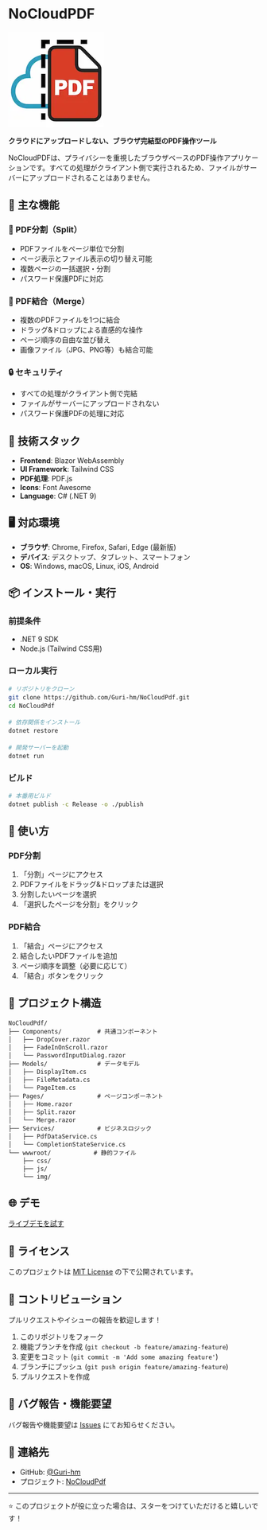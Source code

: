 # NoCloudPDF

![NoCloudPDF Logo](./wwwroot/img/logo.webp)

**クラウドにアップロードしない、ブラウザ完結型のPDF操作ツール**

NoCloudPDFは、プライバシーを重視したブラウザベースのPDF操作アプリケーションです。すべての処理がクライアント側で実行されるため、ファイルがサーバーにアップロードされることはありません。

## 🌟 主な機能

### 📄 PDF分割（Split）
- PDFファイルをページ単位で分割
- ページ表示とファイル表示の切り替え可能
- 複数ページの一括選択・分割
- パスワード保護PDFに対応

### 🔗 PDF結合（Merge）
- 複数のPDFファイルを1つに結合
- ドラッグ&ドロップによる直感的な操作
- ページ順序の自由な並び替え
- 画像ファイル（JPG、PNG等）も結合可能

### 🔒 セキュリティ
- すべての処理がクライアント側で完結
- ファイルがサーバーにアップロードされない
- パスワード保護PDFの処理に対応

## 🚀 技術スタック

- **Frontend**: Blazor WebAssembly
- **UI Framework**: Tailwind CSS
- **PDF処理**: PDF.js
- **Icons**: Font Awesome
- **Language**: C# (.NET 9)

## 🖥️ 対応環境

- **ブラウザ**: Chrome, Firefox, Safari, Edge (最新版)
- **デバイス**: デスクトップ、タブレット、スマートフォン
- **OS**: Windows, macOS, Linux, iOS, Android

## 📦 インストール・実行

### 前提条件
- .NET 9 SDK
- Node.js (Tailwind CSS用)

### ローカル実行
```bash
# リポジトリをクローン
git clone https://github.com/Guri-hm/NoCloudPdf.git
cd NoCloudPdf

# 依存関係をインストール
dotnet restore

# 開発サーバーを起動
dotnet run
```

### ビルド
```bash
# 本番用ビルド
dotnet publish -c Release -o ./publish
```

## 🎯 使い方

### PDF分割
1. 「分割」ページにアクセス
2. PDFファイルをドラッグ&ドロップまたは選択
3. 分割したいページを選択
4. 「選択したページを分割」をクリック

### PDF結合
1. 「結合」ページにアクセス
2. 結合したいPDFファイルを追加
3. ページ順序を調整（必要に応じて）
4. 「結合」ボタンをクリック

## 🔧 プロジェクト構造

```
NoCloudPdf/
├── Components/          # 共通コンポーネント
│   ├── DropCover.razor
│   ├── FadeInOnScroll.razor
│   └── PasswordInputDialog.razor
├── Models/              # データモデル
│   ├── DisplayItem.cs
│   ├── FileMetadata.cs
│   └── PageItem.cs
├── Pages/               # ページコンポーネント
│   ├── Home.razor
│   ├── Split.razor
│   └── Merge.razor
├── Services/            # ビジネスロジック
│   ├── PdfDataService.cs
│   └── CompletionStateService.cs
└── wwwroot/            # 静的ファイル
    ├── css/
    ├── js/
    └── img/
```

## 🌐 デモ

[ライブデモを試す](https://guri-hm.github.io/NoCloudPdf/)

## 📝 ライセンス

このプロジェクトは [MIT License](LICENSE) の下で公開されています。

## 🤝 コントリビューション

プルリクエストやイシューの報告を歓迎します！

1. このリポジトリをフォーク
2. 機能ブランチを作成 (`git checkout -b feature/amazing-feature`)
3. 変更をコミット (`git commit -m 'Add some amazing feature'`)
4. ブランチにプッシュ (`git push origin feature/amazing-feature`)
5. プルリクエストを作成

## 🐛 バグ報告・機能要望

バグ報告や機能要望は [Issues](https://github.com/Guri-hm/NoCloudPdf/issues) にてお知らせください。

## 📧 連絡先

- GitHub: [@Guri-hm](https://github.com/Guri-hm)
- プロジェクト: [NoCloudPdf](https://github.com/Guri-hm/NoCloudPdf)

---

⭐ このプロジェクトが役に立った場合は、スターをつけていただけると嬉しいです！

